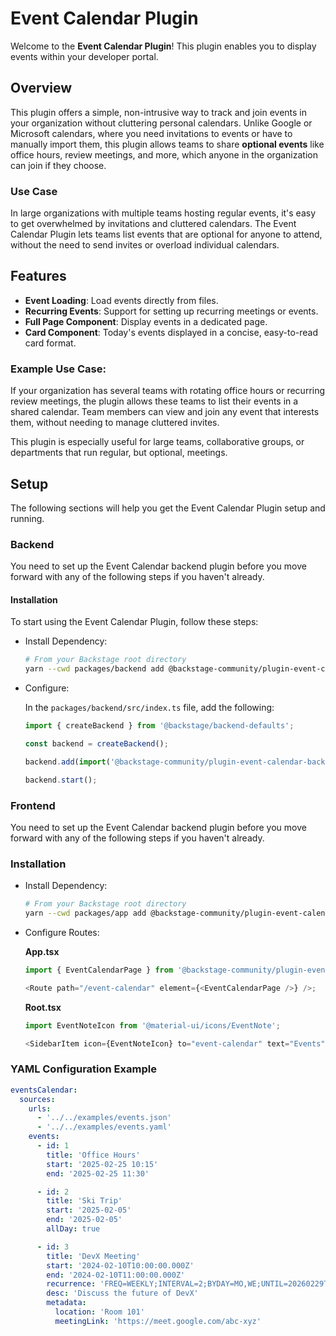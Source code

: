 # Event Calendar Plugin

Welcome to the **Event Calendar Plugin**! This plugin enables you to display events within your developer portal.

## Overview

This plugin offers a simple, non-intrusive way to track and join events in your organization without cluttering personal calendars. Unlike Google or Microsoft calendars, where you need invitations to events or have to manually import them, this plugin allows teams to share **optional events** like office hours, review meetings, and more, which anyone in the organization can join if they choose.

### Use Case

In large organizations with multiple teams hosting regular events, it's easy to get overwhelmed by invitations and cluttered calendars. The Event Calendar Plugin lets teams list events that are optional for anyone to attend, without the need to send invites or overload individual calendars.

## Features

- **Event Loading**: Load events directly from files.
- **Recurring Events**: Support for setting up recurring meetings or events.
- **Full Page Component**: Display events in a dedicated page.
- **Card Component**: Today's events displayed in a concise, easy-to-read card format.

### Example Use Case:

If your organization has several teams with rotating office hours or recurring review meetings, the plugin allows these teams to list their events in a shared calendar. Team members can view and join any event that interests them, without needing to manage cluttered invites.

This plugin is especially useful for large teams, collaborative groups, or departments that run regular, but optional, meetings.

## Setup

The following sections will help you get the Event Calendar Plugin setup and running.

### Backend

You need to set up the Event Calendar backend plugin before you move forward with any of the following steps if you haven't already.

#### Installation

To start using the Event Calendar Plugin, follow these steps:

- Install Dependency:

  ```bash
  # From your Backstage root directory
  yarn --cwd packages/backend add @backstage-community/plugin-event-calendar-backend
  ```

- Configure:

  In the `packages/backend/src/index.ts` file, add the following:

  ```typescript
  import { createBackend } from '@backstage/backend-defaults';

  const backend = createBackend();

  backend.add(import('@backstage-community/plugin-event-calendar-backend'));

  backend.start();
  ```

### Frontend

You need to set up the Event Calendar backend plugin before you move forward with any of the following steps if you haven't already.

### Installation

- Install Dependency:

  ```bash
  # From your Backstage root directory
  yarn --cwd packages/app add @backstage-community/plugin-event-calendar
  ```

- Configure Routes:

  **App.tsx**

  ```javascript
  import { EventCalendarPage } from '@backstage-community/plugin-event-calendar';

  <Route path="/event-calendar" element={<EventCalendarPage />} />;
  ```

  **Root.tsx**

  ```javascript
  import EventNoteIcon from '@material-ui/icons/EventNote';

  <SidebarItem icon={EventNoteIcon} to="event-calendar" text="Events" />;
  ```

### YAML Configuration Example

```yaml
eventsCalendar:
  sources:
    urls:
      - '../../examples/events.json'
      - '../../examples/events.yaml'
    events:
      - id: 1
        title: 'Office Hours'
        start: '2025-02-25 10:15'
        end: '2025-02-25 11:30'

      - id: 2
        title: 'Ski Trip'
        start: '2025-02-05'
        end: '2025-02-05'
        allDay: true

      - id: 3
        title: 'DevX Meeting'
        start: '2024-02-10T10:00:00.000Z'
        end: '2024-02-10T11:00:00.000Z'
        recurrence: 'FREQ=WEEKLY;INTERVAL=2;BYDAY=MO,WE;UNTIL=20260229T235959'
        desc: 'Discuss the future of DevX'
        metadata:
          location: 'Room 101'
          meetingLink: 'https://meet.google.com/abc-xyz'
```
